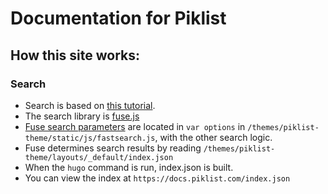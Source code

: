 # Documentation for Piklist

## How this site works:

### Search
- Search is based on [this tutorial](https://gist.github.com/cmod/5410eae147e4318164258742dd053993).
- The search library is [fuse.js](https://fusejs.io/)
- [Fuse search parameters](https://fusejs.io/api/options.html) are located in `var options` in `/themes/piklist-theme/static/js/fastsearch.js`, with the other search logic.
- Fuse determines search results by reading `/themes/piklist-theme/layouts/_default/index.json`
- When the `hugo` command is run, index.json is built.
- You can view the index at `https://docs.piklist.com/index.json`